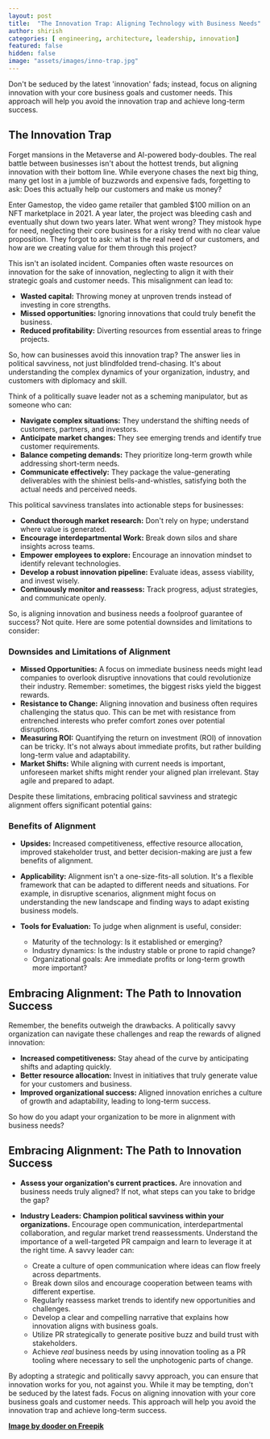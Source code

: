 ```yaml
---
layout: post
title:  "The Innovation Trap: Aligning Technology with Business Needs"
author: shirish
categories: [ engineering, architecture, leadership, innovation]
featured: false
hidden: false
image: "assets/images/inno-trap.jpg"
---
```


Don't be seduced by the latest 'innovation' fads; instead, focus on aligning innovation with your core business goals and customer needs. This approach will help you avoid the innovation trap and achieve long-term success.

## The Innovation Trap

Forget mansions in the Metaverse and AI-powered body-doubles. The real battle between businesses isn't about the hottest trends, but aligning innovation with their bottom line. While everyone chases the next big thing, many get lost in a jumble of buzzwords and expensive fads, forgetting to ask: Does this actually help our customers and make us money?

Enter Gamestop, the video game retailer that gambled $100 million on an NFT marketplace in 2021. A year later, the project was bleeding cash and eventually shut down two years later. What went wrong? They mistook hype for need, neglecting their core business for a risky trend with no clear value proposition. They forgot to ask: what is the real need of our customers, and how are we creating value for them through this project?

This isn't an isolated incident. Companies often waste resources on innovation for the sake of innovation, neglecting to align it with their strategic goals and customer needs. This misalignment can lead to:

* **Wasted capital:** Throwing money at unproven trends instead of investing in core strengths.
* **Missed opportunities:** Ignoring innovations that could truly benefit the business.
* **Reduced profitability:** Diverting resources from essential areas to fringe projects.

So, how can businesses avoid this innovation trap? The answer lies in political savviness, not just blindfolded trend-chasing. It's about understanding the complex dynamics of your organization, industry, and customers with diplomacy and skill.

Think of a politically suave leader not as a scheming manipulator, but as someone who can:

* **Navigate complex situations:** They understand the shifting needs of customers, partners, and investors.
* **Anticipate market changes:** They see emerging trends and identify true customer requirements.
* **Balance competing demands:** They prioritize long-term growth while addressing short-term needs.
* **Communicate effectively:** They package the value-generating deliverables with the shiniest bells-and-whistles, satisfying both the actual needs and perceived needs.

This political savviness translates into actionable steps for businesses:

* **Conduct thorough market research:** Don't rely on hype; understand where value is generated.
* **Encourage interdepartmental Work:** Break down silos and share insights across teams.
* **Empower employees to explore:** Encourage an innovation mindset to identify relevant technologies.
* **Develop a robust innovation pipeline:** Evaluate ideas, assess viability, and invest wisely.
* **Continuously monitor and reassess:** Track progress, adjust strategies, and communicate openly.

So, is aligning innovation and business needs a foolproof guarantee of success? Not quite. Here are some potential downsides and limitations to consider:

### Downsides and Limitations of Alignment

* **Missed Opportunities:** A focus on immediate business needs might lead companies to overlook disruptive innovations that could revolutionize their industry. Remember: sometimes, the biggest risks yield the biggest rewards.
* **Resistance to Change:** Aligning innovation and business often requires challenging the status quo. This can be met with resistance from entrenched interests who prefer comfort zones over potential disruptions.
* **Measuring ROI:** Quantifying the return on investment (ROI) of innovation can be tricky. It's not always about immediate profits, but rather building long-term value and adaptability.
* **Market Shifts:** While aligning with current needs is important, unforeseen market shifts might render your aligned plan irrelevant. Stay agile and prepared to adapt.

Despite these limitations, embracing political savviness and strategic alignment offers significant potential gains:

### Benefits of Alignment

* **Upsides:** Increased competitiveness, effective resource allocation, improved stakeholder trust, and better decision-making are just a few benefits of alignment.
* **Applicability:** Alignment isn't a one-size-fits-all solution. It's a flexible framework that can be adapted to different needs and situations. For example, in disruptive scenarios, alignment might focus on understanding the new landscape and finding ways to adapt existing business models.
* **Tools for Evaluation:** To judge when alignment is useful, consider:

    * Maturity of the technology: Is it established or emerging?
    * Industry dynamics: Is the industry stable or prone to rapid change?
    * Organizational goals: Are immediate profits or long-term growth more important?

## Embracing Alignment: The Path to Innovation Success

Remember, the benefits outweigh the drawbacks. A politically savvy organization can navigate these challenges and reap the rewards of aligned innovation:

* **Increased competitiveness:** Stay ahead of the curve by anticipating shifts and adapting quickly.
* **Better resource allocation:** Invest in initiatives that truly generate value for your customers and business.
* **Improved organizational success:** Aligned innovation enriches a culture of growth and adaptability, leading to long-term success.

So how do you adapt your organization to be more in alignment with business needs?

## Embracing Alignment: The Path to Innovation Success

* **Assess your organization's current practices.** Are innovation and business needs truly aligned? If not, what steps can you take to bridge the gap?

* **Industry Leaders: Champion political savviness within your organizations.** Encourage open communication, interdepartmental collaboration, and regular market trend reassessments. Understand the importance of a well-targeted PR campaign and learn to leverage it at the right time.  A savvy leader can:
    * Create a culture of open communication where ideas can flow freely across departments.
    * Break down silos and encourage cooperation between teams with different expertise.
    * Regularly reassess market trends to identify new opportunities and challenges.
    * Develop a clear and compelling narrative that explains how innovation aligns with business goals.
    * Utilize PR strategically to generate positive buzz and build trust with stakeholders.
    * Achieve *real* business needs by using innovation tooling as a PR tooling where necessary to sell the unphotogenic parts of change.

By adopting a strategic and politically savvy approach, you can ensure that innovation works for you, not against you. While it may be tempting, don't be seduced by the latest fads. Focus on aligning innovation with your core business goals and customer needs. This approach will help you avoid the innovation trap and achieve long-term success.


__<a href="https://www.freepik.com/free-vector/catching-money-wth-idea_902007.htm#fromView=search&page=1&position=1&uuid=b6dad76c-6a05-40e7-be3c-36902a519be1">Image by dooder on Freepik</a>__